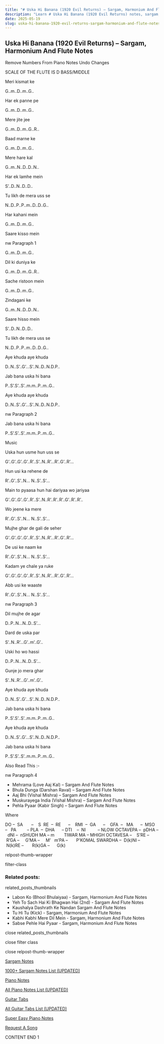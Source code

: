 ```yaml
---
title: "# Uska Hi Banana (1920 Evil Returns) – Sargam, Harmonium And Flute Notes"
description: "Learn # Uska Hi Banana (1920 Evil Returns) notes, sargam, harmonium notations and flute notes. Easy step-by-step tutorial for beginners."
date: 2025-05-19
slug: uska-hi-banana-1920-evil-returns-sargam-harmonium-and-flute-notes
---
```


## Uska Hi Banana (1920 Evil Returns) – Sargam, Harmonium And Flute Notes

Remove Numbers From Piano Notes
Undo Changes

SCALE OF THE FLUTE IS D BASS/MIDDLE

Meri kismat ke

G..m..D..m..G..

Har ek panne pe

G..m..D..m..G..

Mere jite jee

G..m..D..m..G..R..

Baad marne ke

G..m..D..m..G..

Mere hare kal

G..m..N..D..D..N..

Har ek lamhe mein

S’..D..N..D..D..

Tu likh de mera uss se

N..D..P..P..m..D..D..G..

Har kahani mein

G..m..D..m..G..

Saare kisso mein

nw Paragraph 1

G..m..D..m..G..

Dil ki duniya ke

G..m..D..m..G..R..

Sache ristoon mein

G..m..D..m..G..

Zindagani ke

G..m..N..D..D..N..

Saare hisso mein

S’..D..N..D..D..

Tu likh de mera uss se

N..D..P..P..m..D..D..G..

Aye khuda aye khuda

D..N..S’..G’…S’..N..D..N.D.P..

Jab bana uska hi bana

P..S’.S’..S’..m.m..P..m..G..

Aye khuda aye khuda

D..N..S’..G’…S’..N..D..N.D.P..

nw Paragraph 2

Jab bana uska hi bana

P..S’.S’..S’..m.m..P..m..G..

Music

Uska hun usme hun uss se

G’..G’..G’..G’..R’..S’..N..R’…R’..G’..R’…

Hun usi ka rehene de

R’..G’..S’..N… N..S’..S’…

Main to pyaasa hun hai dariyaa wo jariyaa

G’..G’..G’..G’..R’..S’..N..R’..R’..R’..G’..R’..R’..

Wo jeene ka mere

R’..G’..S’..N… N..S’..S’…

Mujhe ghar de gali de seher

G’..G’..G’..G’..R’..S’..N..R’…R’..G’..R’…

De usi ke naam ke

R’..G’..S’..N… N..S’..S’…

Kadam ye chale ya ruke

G’..G’..G’..G’..R’..S’..N..R’…R’..G’..R’…

Abb usi ke waaste

R’..G’..S’..N… N..S’..S’…

nw Paragraph 3

Dil mujhe de agar

D..P..N…N..D..S’…

Dard de uska par

S’..N..R’…G’..m’..G’..

Uski ho wo hassi

D..P..N…N..D..S’…

Gunje jo mera ghar

S’..N..R’…G’..m’..G’..

Aye khuda aye khuda

D..N..S’..G’…S’..N..D..N.D.P..

Jab bana uska hi bana

P..S’.S’..S’..m.m..P..m..G..

Aye khuda aye khuda

D..N..S’..G’…S’..N..D..N.D.P..

Jab bana uska hi bana

P..S’.S’..S’..m.m..P..m..G..

Also Read This :-

nw Paragraph 4

* Mehrama (Love Aaj Kal) – Sargam And Flute Notes
* Bhula Dunga (Darshan Raval) – Sargam And Flute Notes
* Aaj Bhi (Vishal Mishra) – Sargam And Flute Notes
* Muskurayega India (Vishal Mishra) – Sargam And Flute Notes
* Pehla Pyaar (Kabir Singh) – Sargam And Flute Notes

Where

DO –  SA       –    S  RE  –  RE      –    RMI  –  GA      –    GFA  –   MA      –  MSO  –   PA         – PLA  –  DHA      – DTI    –  NI          – NLOW OCTAVEPA –  pDHA –  dNI –  nSHUDH MA – m        TIWAR MA – MHIGH OCTAVESA –    S’RE –     R’GA –     G’MA –     M’   m’PA –       P’KOMAL SWARDHA –  D(k)NI –       N(k)RE –       R(k)GA –      G(k)

relpost-thumb-wrapper

filter-class

### Related posts:

related_posts_thumbnails

* Labon Ko (Bhool Bhulaiyaa) - Sargam, Harmonium And Flute Notes
* Yeh To Sach Hai Ki Bhagwan Hai (2nd) - Sargam And Flute Notes
* Kaushalya Dashrath Ke Nandan Sargam And Flute Notes
* Tu Hi Tu (Kick) - Sargam, Harmonium And Flute Notes
* Kabhi Kabhi Mere Dil Mein - Sargam, Harmonium And Flute Notes
* Sabse Pehle Hai Pyaar - Sargam, Harmonium And Flute Notes

close related_posts_thumbnails

close filter class

close relpost-thumb-wrapper

[Sargam Notes](https://www.notationsworld.com/sargam-notes.html)

[1000+ Sargam Notes List (UPDATED)](https://www.notationsworld.com/all-songs-list-sargam-notes.html)

[Piano Notes](https://www.notationsworld.com/piano-notes.html)

[All Piano Notes List (UPDATED)](https://www.notationsworld.com/all-songs-list-piano-notes.html)

[Guitar Tabs](https://www.notationsworld.com/guitar-tabs.html)

[All Guitar Tabs List (UPDATED)](https://www.notationsworld.com/all-songs-list-guitar-tabs.html)

[Super Easy Piano Notes](https://studywall.in/)

[Request A Song](https://www.notationsworld.com/request-a-song.html)

CONTENT END 1

